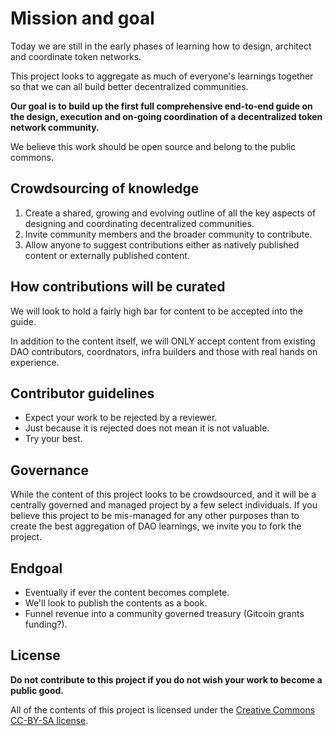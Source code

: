 # Mission and goal

Today we are still in the early phases of learning how to design, architect and coordinate token networks. 

This project looks to aggregate as much of everyone's learnings together so that we can all build better decentralized communities.

**Our goal is to build up the first full comprehensive end-to-end guide on the design, execution and on-going coordination of a decentralized token network community.**

We believe this work should be open source and belong to the public commons.

## Crowdsourcing of knowledge

1. Create a shared, growing and evolving outline of all the key aspects of designing and coordinating decentralized communities.
2. Invite community members and the broader community to contribute.
3. Allow anyone to suggest contributions either as natively published content or externally published content.

## How contributions will be curated

We will look to hold a fairly high bar for content to be accepted into the guide.

In addition to the content itself, we will ONLY accept content from existing DAO contributors, coordnators, infra builders and those with real hands on experience. 


## Contributor guidelines

- Expect your work to be rejected by a reviewer.
- Just because it is rejected does not mean it is not valuable.
- Try your best.

## Governance

While the content of this project looks to be crowdsourced, and it will be a centrally governed and managed project by a few select individuals. If you believe this project to be mis-managed for any other purposes than to create the best aggregation of DAO learnings, we invite you to fork the project.

## Endgoal

- Eventually if ever the content becomes complete. 
- We'll look to publish the contents as a book.
- Funnel revenue into a community governed treasury (Gitcoin grants funding?).

## License

**Do not contribute to this project if you do not wish your work to become a public good.** 

All of the contents of this project is licensed under the [Creative Commons CC-BY-SA license](https://creativecommons.org/licenses/by-sa/4.0/).
